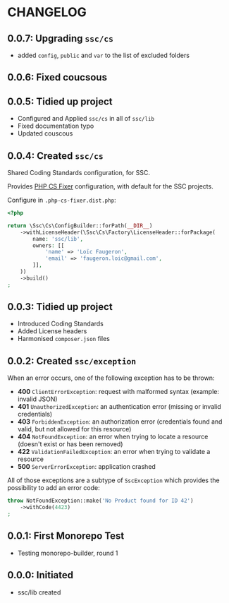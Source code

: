 # CHANGELOG

## 0.0.7: Upgrading `ssc/cs`

* added `config`, `public` and `var` to the list of excluded folders

## 0.0.6: Fixed coucsous

## 0.0.5: Tidied up project

* Configured and Applied `ssc/cs` in all of `ssc/lib`
* Fixed documentation typo
* Updated couscous

## 0.0.4: Created `ssc/cs`

Shared Coding Standards configuration, for SSC.

Provides [PHP CS Fixer](https://cs.symfony.com/) configuration,
with default for the SSC projects.

Configure in `.php-cs-fixer.dist.php`:

```php
<?php

return \Ssc\Cs\ConfigBuilder::forPath(__DIR__)
    ->withLicenseHeader(\Ssc\Cs\Factory\LicenseHeader::forPackage(
        name: 'ssc/lib',
        owners: [[
            'name' => 'Loïc Faugeron',
            'email' => 'faugeron.loic@gmail.com',
        ]],
    ))
    ->build()
;
```

## 0.0.3: Tidied up project

* Introduced Coding Standards
* Added License headers
* Harmonised `composer.json` files

## 0.0.2: Created `ssc/exception`

When an error occurs, one of the following exception has to be thrown:

* **400** `ClientErrorException`: request with malformed syntax (example: invalid JSON)
* **401** `UnauthorizedException`: an authentication error (missing or invalid credentials)
* **403** `ForbiddenException`: an authorization error (credentials found and valid, but not allowed for this resource)
* **404** `NotFoundException`: an error when trying to locate a resource (doesn't exist or has been removed)
* **422** `ValidationFailedException`: an error when trying to validate a resource
* **500** `ServerErrorException`: application crashed

All of those exceptions are a subtype of `SscException` which provides
the possibility to add an error code:

```php
throw NotFoundException::make('No Product found for ID 42')
    ->withCode(4423)
;
```

## 0.0.1: First Monorepo Test

* Testing monorepo-builder, round 1

## 0.0.0: Initiated

* ssc/lib created
